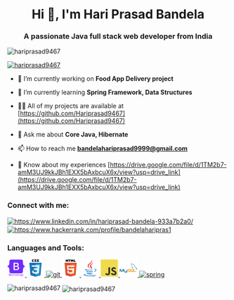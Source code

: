<h1 align="center">Hi 👋, I'm Hari Prasad Bandela</h1>
<h3 align="center">A passionate Java full stack web developer from India</h3>

<p align="left"> <img src="https://komarev.com/ghpvc/?username=hariprasad9467&label=Profile%20views&color=0e75b6&style=flat" alt="hariprasad9467" /> </p>

<p align="left"> <a href="https://github.com/ryo-ma/github-profile-trophy"><img src="https://github-profile-trophy.vercel.app/?username=hariprasad9467" alt="hariprasad9467" /></a> </p>

- 🔭 I’m currently working on **Food App Delivery project**

- 🌱 I’m currently learning **Spring Framework, Data Structures**

- 👨‍💻 All of my projects are available at [https://github.com/Hariprasad9467](https://github.com/Hariprasad9467)

- 💬 Ask me about **Core Java, Hibernate**

- 📫 How to reach me **bandelahariprasad9999@gmail.com**

- 📄 Know about my experiences [https://drive.google.com/file/d/1TM2b7-amM3UJ9kkJBh1EXX5bAxbcuX6x/view?usp=drive_link](https://drive.google.com/file/d/1TM2b7-amM3UJ9kkJBh1EXX5bAxbcuX6x/view?usp=drive_link)

<h3 align="left">Connect with me:</h3>
<p align="left">
<a href="https://linkedin.com/in/https://www.linkedin.com/in/hariprasad-bandela-933a7b2a0/" target="blank"><img align="center" src="https://raw.githubusercontent.com/rahuldkjain/github-profile-readme-generator/master/src/images/icons/Social/linked-in-alt.svg" alt="https://www.linkedin.com/in/hariprasad-bandela-933a7b2a0/" height="30" width="40" /></a>
<a href="https://www.hackerrank.com/https://www.hackerrank.com/profile/bandelaharipras1" target="blank"><img align="center" src="https://raw.githubusercontent.com/rahuldkjain/github-profile-readme-generator/master/src/images/icons/Social/hackerrank.svg" alt="https://www.hackerrank.com/profile/bandelaharipras1" height="30" width="40" /></a>
</p>

<h3 align="left">Languages and Tools:</h3>
<p align="left"> <a href="https://getbootstrap.com" target="_blank" rel="noreferrer"> <img src="https://raw.githubusercontent.com/devicons/devicon/master/icons/bootstrap/bootstrap-plain-wordmark.svg" alt="bootstrap" width="40" height="40"/> </a> <a href="https://www.w3schools.com/css/" target="_blank" rel="noreferrer"> <img src="https://raw.githubusercontent.com/devicons/devicon/master/icons/css3/css3-original-wordmark.svg" alt="css3" width="40" height="40"/> </a> <a href="https://git-scm.com/" target="_blank" rel="noreferrer"> <img src="https://www.vectorlogo.zone/logos/git-scm/git-scm-icon.svg" alt="git" width="40" height="40"/> </a> <a href="https://www.w3.org/html/" target="_blank" rel="noreferrer"> <img src="https://raw.githubusercontent.com/devicons/devicon/master/icons/html5/html5-original-wordmark.svg" alt="html5" width="40" height="40"/> </a> <a href="https://www.java.com" target="_blank" rel="noreferrer"> <img src="https://raw.githubusercontent.com/devicons/devicon/master/icons/java/java-original.svg" alt="java" width="40" height="40"/> </a> <a href="https://developer.mozilla.org/en-US/docs/Web/JavaScript" target="_blank" rel="noreferrer"> <img src="https://raw.githubusercontent.com/devicons/devicon/master/icons/javascript/javascript-original.svg" alt="javascript" width="40" height="40"/> </a> <a href="https://www.mysql.com/" target="_blank" rel="noreferrer"> <img src="https://raw.githubusercontent.com/devicons/devicon/master/icons/mysql/mysql-original-wordmark.svg" alt="mysql" width="40" height="40"/> </a> <a href="https://spring.io/" target="_blank" rel="noreferrer"> <img src="https://www.vectorlogo.zone/logos/springio/springio-icon.svg" alt="spring" width="40" height="40"/> </a> </p>

<p><img align="left" src="https://github-readme-stats.vercel.app/api/top-langs?username=hariprasad9467&show_icons=true&locale=en&layout=compact" alt="hariprasad9467" /></p>

<p>&nbsp;<img align="center" src="https://github-readme-stats.vercel.app/api?username=hariprasad9467&show_icons=true&locale=en" alt="hariprasad9467" /></p>
